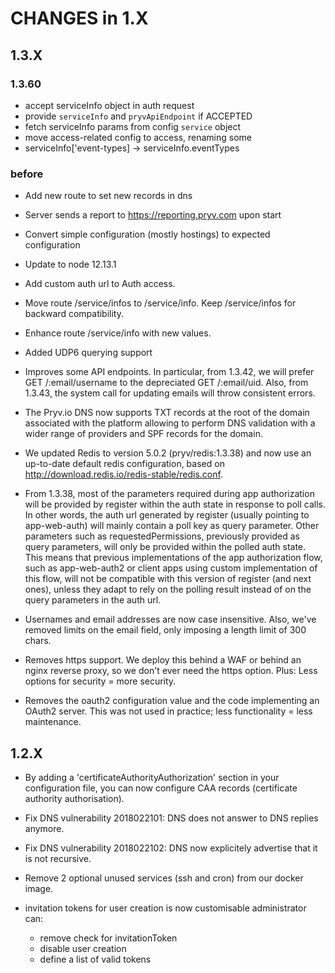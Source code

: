 # CHANGES in 1.X

## 1.3.X

### 1.3.60

 - accept serviceInfo object in auth request
 - provide `serviceInfo` and `pryvApiEndpoint` if ACCEPTED
 - fetch serviceInfo params from config `service` object
 - move access-related config to access, renaming some
 - serviceInfo['event-types] -> serviceInfo.eventTypes

### before

- Add new route to set new records in dns

- Server sends a report to https://reporting.pryv.com upon start

- Convert simple configuration (mostly hostings) to expected configuration

- Update to node 12.13.1

- Add custom auth url to Auth access.
- Move route /service/infos to /service/info. Keep /service/infos for backward compatibility.
- Enhance route /service/info with new values.

- Added UDP6 querying support 

- Improves some API endpoints. In particular, from 1.3.42, we will prefer GET /:email/username to the depreciated GET /:email/uid. Also, from 1.3.43, the system call for updating emails will throw consistent errors.

- The Pryv.io DNS now supports TXT records at the root of the domain associated with the platform allowing to perform DNS validation with a wider range of providers and SPF records for the domain.

- We updated Redis to version 5.0.2 (pryv/redis:1.3.38) and now use an up-to-date default redis configuration, based on http://download.redis.io/redis-stable/redis.conf.

- From 1.3.38, most of the parameters required during app authorization will be provided by register within the auth state in response to poll calls. In other words, the auth url generated by register (usually pointing to app-web-auth) will mainly contain a poll key as query parameter. Other parameters such as requestedPermissions, previously provided as query parameters, will only be provided within the polled auth state. This means that previous implementations of the app authorization flow, such as app-web-auth2 or client apps using custom implementation of this flow, will not be compatible with this version of register (and next ones), unless they adapt to rely on the polling result instead of on the query parameters in the auth url.

- Usernames and email addresses are now case insensitive. Also, we've removed 
  limits on the email field, only imposing a length limit of 300 chars. 

- Removes https support. We deploy this behind a WAF or behind an nginx reverse
  proxy, so we don't ever need the https option. Plus: Less options for security
  = more security. 

- Removes the oauth2 configuration value and the code implementing an OAuth2 
  server. This was not used in practice; less functionality = less maintenance. 

## 1.2.X

- By adding a 'certificateAuthorityAuthorization' section in your configuration 
  file, you can now configure CAA records (certificate authority authorisation).

- Fix DNS vulnerability 2018022101: DNS does not answer to DNS replies anymore.

- Fix DNS vulnerability 2018022102: DNS now explicitely advertise that it is not recursive.

- Remove 2 optional unused services (ssh and cron) from our docker image.

- invitation tokens for user creation is now customisable administrator can:
  - remove check for invitationToken
  - disable user creation
  - define a list of valid tokens

